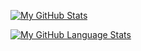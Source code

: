 
<!--
**sbecerek/sbecerek** is a ✨ _special_ ✨ repository because its `README.md` (this file) appears on your GitHub profile.

Here are some ideas to get you started:

- 🔭 I’m currently working on ...
- 🌱 I’m currently learning ...
- 👯 I’m looking to collaborate on ...
- 🤔 I’m looking for help with ...
- 💬 Ask me about ...
- 📫 How to reach me: ...
- 😄 Pronouns: ...
- ⚡ Fun fact: ...
-->
[![My GitHub Stats](https://github-readme-stats.vercel.app/api/?username=sbecerek&count_private=true&theme=tokyonight&showicons=true)]()

[![My GitHub Language Stats](https://github-readme-stats.vercel.app/api/top-langs/?username=sbecerek&langs_count=5&theme=tokyonight)]()

